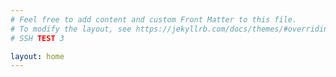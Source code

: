 ```yaml
---
# Feel free to add content and custom Front Matter to this file.
# To modify the layout, see https://jekyllrb.com/docs/themes/#overriding-theme-defaults
# SSH TEST 3

layout: home
---
```

